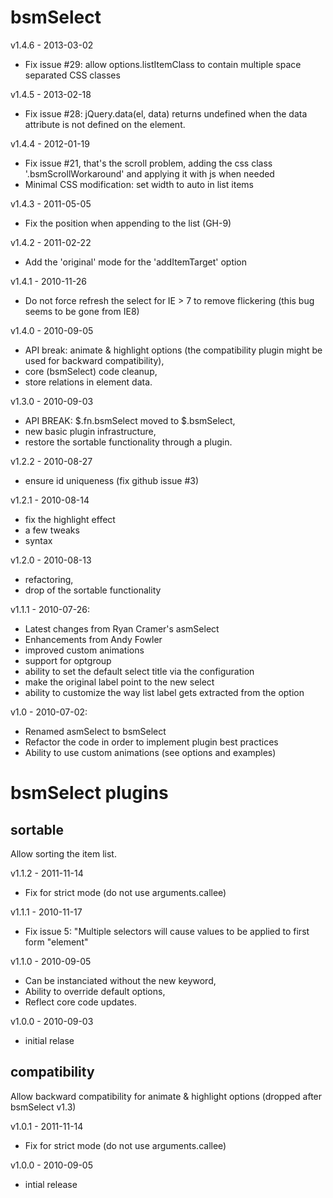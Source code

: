 # bsmSelect #

v1.4.6 - 2013-03-02

  * Fix issue #29: allow options.listItemClass to contain multiple space separated
    CSS classes

v1.4.5 - 2013-02-18

  * Fix issue #28: jQuery.data(el, data) returns undefined when the data attribute
    is not defined on the element.

v1.4.4 - 2012-01-19

  * Fix issue #21, that's the scroll problem, adding the css class '.bsmScrollWorkaround'
    and applying it with js when needed
  * Minimal CSS modification: set width to auto in list items

v1.4.3 - 2011-05-05

  * Fix the position when appending to the list (GH-9)

v1.4.2 - 2011-02-22

  * Add the 'original' mode for the 'addItemTarget' option

v1.4.1 - 2010-11-26

  * Do not force refresh the select for IE > 7 to remove flickering (this bug
    seems to be gone from IE8)

v1.4.0 - 2010-09-05

  * API break: animate & highlight options (the compatibility plugin might be used
    for backward compatibility),
  * core (bsmSelect) code cleanup,
  * store relations in element data.

v1.3.0 - 2010-09-03

  * API BREAK: $.fn.bsmSelect moved to $.bsmSelect,
  * new basic plugin infrastructure,
  * restore the sortable functionality through a plugin.

v1.2.2 - 2010-08-27

  * ensure id uniqueness (fix github issue #3)

v1.2.1 - 2010-08-14

  * fix the highlight effect
  * a few tweaks
  * syntax

v1.2.0 - 2010-08-13

  * refactoring,
  * drop of the sortable functionality

v1.1.1 - 2010-07-26:

  * Latest changes from Ryan Cramer's asmSelect
  * Enhancements from Andy Fowler
  * improved custom animations
  * support for optgroup
  * ability to set the default select title via the configuration
  * make the original label point to the new select
  * ability to customize the way list label gets extracted from the option

v1.0 - 2010-07-02:

  * Renamed asmSelect to bsmSelect
  * Refactor the code in order to implement plugin best practices
  * Ability to use custom animations (see options and examples)

# bsmSelect plugins #

## sortable ##

Allow sorting the item list.

v1.1.2 - 2011-11-14

  * Fix for strict mode (do not use arguments.callee)

v1.1.1 - 2010-11-17

  * Fix issue 5: "Multiple selectors will cause values to be applied to first form
    "element"

v1.1.0 - 2010-09-05

  * Can be instanciated without the new keyword,
  * Ability to override default options,
  * Reflect core code updates.

v1.0.0 - 2010-09-03

  * initial relase

## compatibility ##

Allow backward compatibility for animate & highlight options (dropped after bsmSelect
v1.3)

v1.0.1 - 2011-11-14

  * Fix for strict mode (do not use arguments.callee)

v1.0.0 - 2010-09-05

  * intial release
